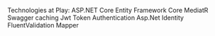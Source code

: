 Technologies at Play:
ASP.NET Core
Entity Framework Core
MediatR
Swagger
caching
Jwt Token Authentication
Asp.Net Identity
FluentValidation
Mapper
